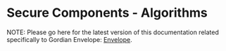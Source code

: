 # Secure Components - Algorithms

NOTE: Please go here for the latest version of this documentation related specifically to Gordian Envelope: [Envelope](https://blockchaincommons.github.io/BCSwiftEnvelope/documentation/envelope).
